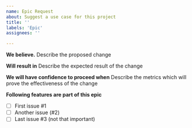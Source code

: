 ```yaml
---
name: Epic Request
about: Suggest a use case for this project
title: ''
labels: 'Epic'
assignees: ''

---
```


**We believe.**
Describe the proposed change

**Will result in**
Describe the expected result of the change

**We will have confidence to proceed when**
Describe the metrics which will prove the effectiveness of the change

**Following features are part of this epic**
- [ ] First issue #1
- [ ] Another issue (#2)
- [ ] Last issue #3 (not that important)
